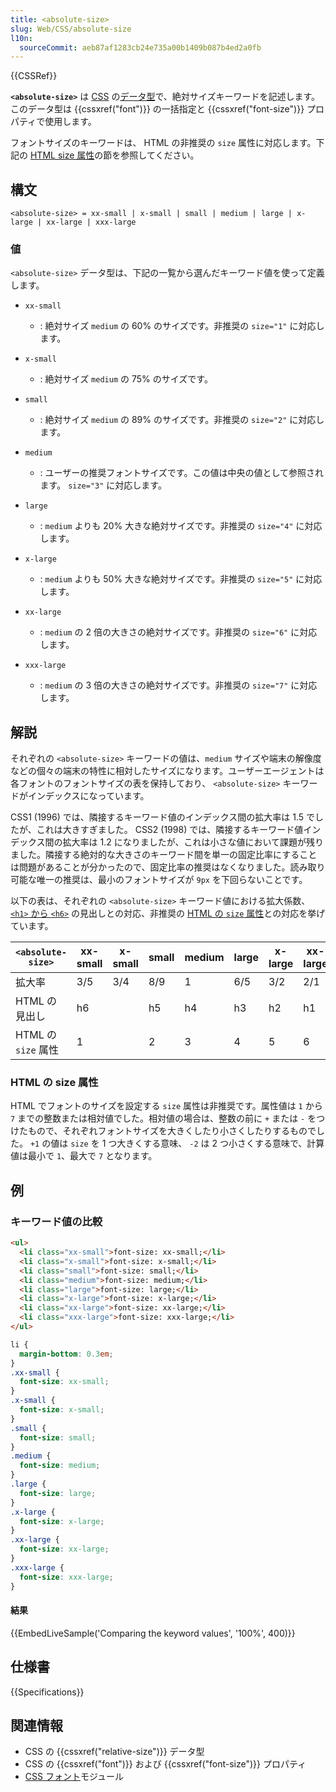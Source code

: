 ```yaml
---
title: <absolute-size>
slug: Web/CSS/absolute-size
l10n:
  sourceCommit: aeb87af1283cb24e735a00b1409b087b4ed2a0fb
---
```


{{CSSRef}}

**`<absolute-size>`** は [CSS](/ja/docs/Web/CSS) の[データ型](/ja/docs/Web/CSS/CSS_Types)で、絶対サイズキーワードを記述します。このデータ型は {{cssxref("font")}} の一括指定と {{cssxref("font-size")}} プロパティで使用します。

フォントサイズのキーワードは、 HTML の非推奨の `size` 属性に対応します。下記の [HTML size 属性](#html_の_size_属性)の節を参照してください。

## 構文

```plain
<absolute-size> = xx-small | x-small | small | medium | large | x-large | xx-large | xxx-large
```

### 値

`<absolute-size>` データ型は、下記の一覧から選んだキーワード値を使って定義します。

- `xx-small`

  - : 絶対サイズ `medium` の 60% のサイズです。非推奨の `size="1"` に対応します。

- `x-small`

  - : 絶対サイズ `medium` の 75% のサイズです。

- `small`

  - : 絶対サイズ `medium` の 89% のサイズです。非推奨の `size="2"` に対応します。

- `medium`

  - : ユーザーの推奨フォントサイズです。この値は中央の値として参照されます。 `size="3"` に対応します。

- `large`

  - : `medium` よりも 20% 大きな絶対サイズです。非推奨の `size="4"` に対応します。

- `x-large`

  - : `medium` よりも 50% 大きな絶対サイズです。非推奨の `size="5"` に対応します。

- `xx-large`

  - : `medium` の 2 倍の大きさの絶対サイズです。非推奨の `size="6"` に対応します。

- `xxx-large`
  - : `medium` の 3 倍の大きさの絶対サイズです。非推奨の `size="7"` に対応します。

## 解説

それぞれの `<absolute-size>` キーワードの値は、`medium` サイズや端末の解像度などの個々の端末の特性に相対したサイズになります。ユーザーエージェントは各フォントのフォントサイズの表を保持しており、 `<absolute-size>` キーワードがインデックスになっています。

CSS1 (1996) では、隣接するキーワード値のインデックス間の拡大率は 1.5 でしたが、これは大きすぎました。 CSS2 (1998) では、隣接するキーワード値インデックス間の拡大率は 1.2 になりましたが、これは小さな値において課題が残りました。隣接する絶対的な大きさのキーワード間を単一の固定比率にすることは問題があることが分かったので、固定比率の推奨はなくなりました。読み取り可能な唯一の推奨は、最小のフォントサイズが `9px` を下回らないことです。

以下の表は、それぞれの `<absolute-size>` キーワード値における拡大係数、[`<h1>` から `<h6>`](/ja/docs/Web/HTML/Element/Heading_Elements) の見出しとの対応、非推奨の [HTML の `size` 属性](#html_の_size_属性)との対応を挙げています。

| `<absolute-size>`   | xx-small | x-small | small | medium | large | x-large | xx-large | xxx-large |
| ------------------- | -------- | ------- | ----- | ------ | ----- | ------- | -------- | --------- |
| 拡大率              | 3/5      | 3/4     | 8/9   | 1      | 6/5   | 3/2     | 2/1      | 3/1       |
| HTML の見出し       | h6       |         | h5    | h4     | h3    | h2      | h1       |           |
| HTML の `size` 属性 | 1        |         | 2     | 3      | 4     | 5       | 6        | 7         |

### HTML の size 属性

HTML でフォントのサイズを設定する `size` 属性は非推奨です。属性値は `1` から `7` までの整数または相対値でした。相対値の場合は、整数の前に `+` または `-` をつけたもので、それぞれフォントサイズを大きくしたり小さくしたりするものでした。 `+1` の値は `size` を 1 つ大きくする意味、 `-2` は 2 つ小さくする意味で、計算値は最小で `1`、最大で `7` となります。

## 例

### キーワード値の比較

```html
<ul>
  <li class="xx-small">font-size: xx-small;</li>
  <li class="x-small">font-size: x-small;</li>
  <li class="small">font-size: small;</li>
  <li class="medium">font-size: medium;</li>
  <li class="large">font-size: large;</li>
  <li class="x-large">font-size: x-large;</li>
  <li class="xx-large">font-size: xx-large;</li>
  <li class="xxx-large">font-size: xxx-large;</li>
</ul>
```

```css
li {
  margin-bottom: 0.3em;
}
.xx-small {
  font-size: xx-small;
}
.x-small {
  font-size: x-small;
}
.small {
  font-size: small;
}
.medium {
  font-size: medium;
}
.large {
  font-size: large;
}
.x-large {
  font-size: x-large;
}
.xx-large {
  font-size: xx-large;
}
.xxx-large {
  font-size: xxx-large;
}
```

#### 結果

{{EmbedLiveSample('Comparing the keyword values', '100%', 400)}}

## 仕様書

{{Specifications}}

## 関連情報

- CSS の {{cssxref("relative-size")}} データ型
- CSS の {{cssxref("font")}} および {{cssxref("font-size")}} プロパティ
- [CSS フォント](/ja/docs/Web/CSS/CSS_fonts)モジュール
